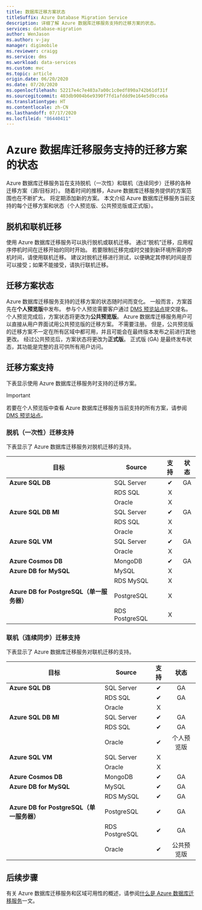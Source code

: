 ```yaml
---
title: 数据库迁移方案状态
titleSuffix: Azure Database Migration Service
description: 详细了解 Azure 数据库迁移服务支持的迁移方案的状态。
services: database-migration
author: WenJason
ms.author: v-jay
manager: digimobile
ms.reviewer: craigg
ms.service: dms
ms.workload: data-services
ms.custom: mvc
ms.topic: article
origin.date: 06/20/2020
ms.date: 07/20/2020
ms.openlocfilehash: 52217e4c7e403a7a00c1c0edf890a742b61df31f
ms.sourcegitcommit: 403db9004b6e9390f7fd1afddd9e164e5d9cce6a
ms.translationtype: HT
ms.contentlocale: zh-CN
ms.lasthandoff: 07/17/2020
ms.locfileid: "86440411"
---
```

# <a name="status-of-migration-scenarios-supported-by-azure-database-migration-service"></a>Azure 数据库迁移服务支持的迁移方案的状态

Azure 数据库迁移服务旨在支持脱机（一次性）和联机（连续同步）迁移的各种迁移方案（源/目标对）。 随着时间的推移，Azure 数据库迁移服务提供的方案范围也在不断扩大。 将定期添加新的方案。 本文介绍 Azure 数据库迁移服务当前支持的每个迁移方案和状态（个人预览版、公共预览版或正式版）。

## <a name="offline-versus-online-migrations"></a>脱机和联机迁移

使用 Azure 数据库迁移服务可以执行脱机或联机迁移。 通过“脱机”迁移，应用程序停机时间在迁移开始的同时开始。 若要限制迁移完成时交接到新环境所需的停机时间，请使用联机迁移。 建议对脱机迁移进行测试，以便确定其停机时间是否可以接受；如果不能接受，请执行联机迁移。

## <a name="migration-scenario-status"></a>迁移方案状态

Azure 数据库迁移服务支持的迁移方案的状态随时间而变化。 一般而言，方案首先在**个人预览版**中发布。 参与个人预览需要客户通过 [DMS 预览站点](https://aka.ms/dms-preview)提交提名。 个人预览完成后，方案状态将更改为**公共预览版**。 Azure 数据库迁移服务用户可以直接从用户界面试用公共预览版的迁移方案。 不需要注册。  但是，公共预览版的迁移方案不一定在所有区域中都可用，并且可能会在最终版本发布之前进行其他更改。 经过公共预览后，方案状态将更改为**正式版**。 正式版 (GA) 是最终发布状态，其功能是完整的且可供所有用户访问。

## <a name="migration-scenario-support"></a>迁移方案支持

下表显示使用 Azure 数据库迁移服务时支持的迁移方案。

> [!IMPORTANT]
> 若要在个人预览版中查看 Azure 数据库迁移服务当前支持的所有方案，请参阅 [DMS 预览站点](https://aka.ms/dms-preview)。

### <a name="offline-one-time-migration-support"></a>脱机（一次性）迁移支持

下表显示了 Azure 数据库迁移服务对脱机迁移的支持。

| 目标  | Source | 支持 | 状态 |
| ------------- | ------------- |:-------------:|:-------------:|
| **Azure SQL DB** | SQL Server | ✔ | GA |
|   | RDS SQL | X |  |
|   | Oracle | X |  |
| **Azure SQL DB MI** | SQL Server | ✔ | GA |
|   | RDS SQL | X |  |
|   | Oracle | X |   |
| **Azure SQL VM** | SQL Server | ✔ | GA |
|   | Oracle | X |   |
| **Azure Cosmos DB** | MongoDB | ✔ | GA |
| **Azure DB for MySQL** | MySQL | X |   |
|   | RDS MySQL | X |   |
| **Azure DB for PostgreSQL（单一服务器）** | PostgreSQL | X |
|  | RDS PostgreSQL | X |   |

### <a name="online-continuous-sync-migration-support"></a>联机（连续同步）迁移支持

下表显示了 Azure 数据库迁移服务对联机迁移的支持。

| 目标  | Source | 支持 | 状态 |
| ------------- | ------------- |:-------------:|:-------------:|
| **Azure SQL DB** | SQL Server | ✔ | GA |
|   | RDS SQL | ✔ | GA |
|   | Oracle | X |  |
| **Azure SQL DB MI** | SQL Server | ✔ | GA |
|   | RDS SQL | ✔ | GA |
|   | Oracle | ✔ | 个人预览版 |
| **Azure SQL VM** | SQL Server | X |   |
|   | Oracle  | X |  |
| **Azure Cosmos DB** | MongoDB | ✔ | GA |
| **Azure DB for MySQL** | MySQL | ✔ | GA |
|   | RDS MySQL | ✔ | GA |
| **Azure DB for PostgreSQL（单一服务器）** | PostgreSQL | ✔ | GA |
|   | RDS PostgreSQL | ✔ | GA |
|   | Oracle | ✔ | 公共预览版 |

## <a name="next-steps"></a>后续步骤

有关 Azure 数据库迁移服务和区域可用性的概述，请参阅[什么是 Azure 数据库迁移服务](dms-overview.md)一文。
